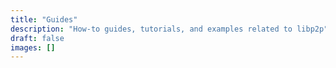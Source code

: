 ```yaml
---
title: "Guides"
description: "How-to guides, tutorials, and examples related to libp2p"
draft: false
images: []
---
```

